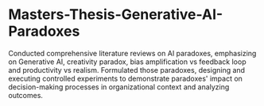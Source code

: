 # Masters-Thesis-Generative-AI-Paradoxes

Conducted comprehensive literature reviews on AI paradoxes, emphasizing on Generative AI, creativity paradox, bias amplification vs feedback loop and productivity vs realism. Formulated those paradoxes, designing and executing controlled experiments to demonstrate paradoxes' impact on decision-making processes in organizational context and analyzing outcomes.
